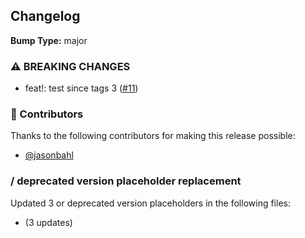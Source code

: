 


## Changelog

**Bump Type:** major

### ⚠️ BREAKING CHANGES
- feat!: test since tags 3 ([#11](https://github.com/wp-graphql/workflow-tests/pull/11))

### 👏 Contributors

Thanks to the following contributors for making this release possible:

- [@jasonbahl](https://github.com/jasonbahl)

###  / deprecated version placeholder replacement

Updated 3  or deprecated version placeholders in the following files:

-  (3 updates)

